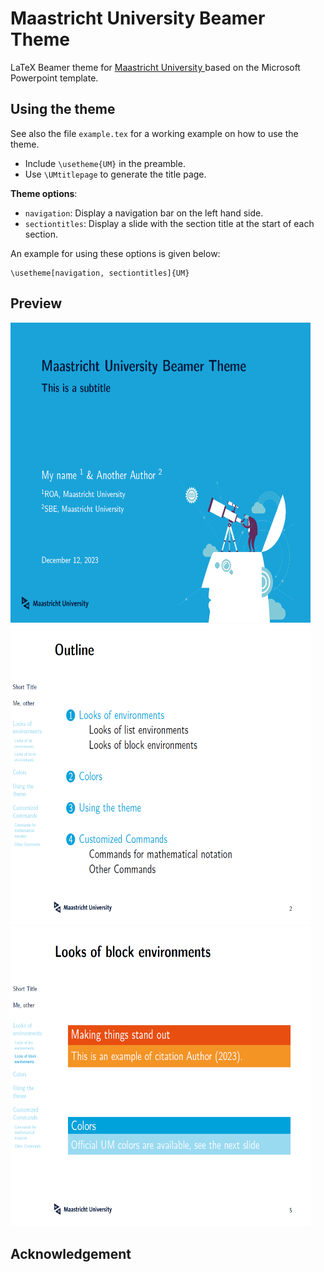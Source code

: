 # Maastricht University Beamer Theme

LaTeX Beamer theme for [Maastricht University ](https://www.maastrichtuniversity.nl/nl) based on the Microsoft Powerpoint template.


## Using the theme

See also the file `example.tex` for a working example on how to use the theme.

- Include `\usetheme{UM}` in the preamble.
- Use `\UMtitlepage` to generate the title page.

**Theme options**:

- `navigation`: Display a navigation bar on the left hand side.
- `sectiontitles`: Display a slide with the section title at the start of each section.

An example for using these options is given below:
```
\usetheme[navigation, sectiontitles]{UM}
```

## Preview
<img src="https://raw.githubusercontent.com/ziyue16/beamerthemeUM/main/exampleimage1.PNG" height="480" width="480">
<img src="https://raw.githubusercontent.com/ziyue16/beamerthemeUM/main/exampleimage2.PNG" height="480" width="480">
<img src="https://raw.githubusercontent.com/ziyue16/beamerthemeUM/main/exampleimage3.PNG" height="480" width="480">

## Acknowledgement
